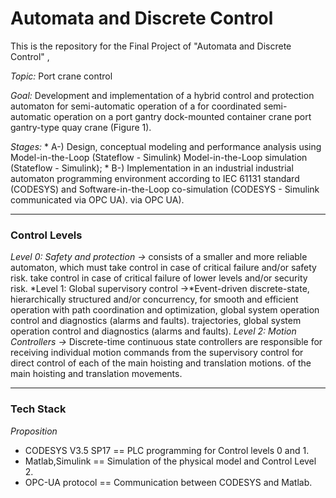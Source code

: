 # Automata and Discrete Control

This is the repository for the Final Project of "Automata and Discrete Control" ‚

*Topic:* Port crane control

*Goal:* Development and implementation of a hybrid control and protection automaton for semi-automatic operation of a  for coordinated semi-automatic operation on a port gantry dock-mounted container crane port gantry-type quay crane (Figure 1).

*Stages:*
    * A-) Design, conceptual modeling and performance analysis using Model-in-the-Loop (Stateflow - Simulink)  Model-in-the-Loop simulation (Stateflow - Simulink);
    * B-) Implementation in an industrial industrial automaton programming environment according to IEC 61131 standard (CODESYS) and Software-in-the-Loop co-simulation (CODESYS - Simulink communicated via OPC UA).  via OPC UA).

***

### Control Levels

*Level 0: Safety and protection ->*  consists of a smaller and more reliable automaton, which must take control in case of critical failure and/or safety risk. take control in case of critical failure of lower levels and/or security risk.
*Level 1: Global supervisory control ->*Event-driven discrete-state, hierarchically structured and/or concurrency, for smooth and efficient operation with path coordination and optimization, global system operation control and diagnostics (alarms and faults). trajectories, global system operation control and diagnostics (alarms and faults).
*Level 2: Motion Controllers ->* Discrete-time continuous state controllers are responsible for receiving individual motion commands from the supervisory control for direct control of each of the main hoisting and translation motions. of the main hoisting and translation movements.

***

### Tech Stack

*Proposition*

- CODESYS V3.5 SP17 == PLC programming for Control levels 0 and 1.
- Matlab,Simulink == Simulation of the physical model and Control Level 2.
- OPC-UA protocol == Communication between CODESYS and Matlab.


